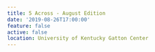 ```yaml
---
title: 5 Across - August Edition
date: '2019-08-26T17:00:00'
feature: false
active: false
location: University of Kentucky Gatton Center
---
```


